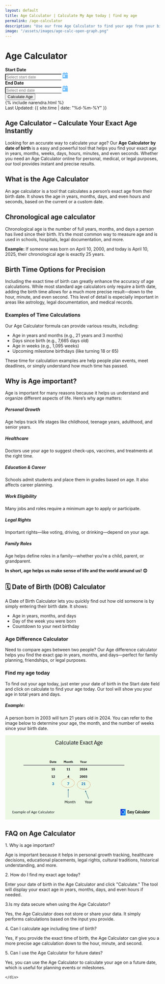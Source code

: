 ```yaml
---
layout: default
title: Age Calculator | Calculate My Age today | find my age
permalink: /age-calculator
description: "Use our free Age Calculator to find your age from your birth date or see the age difference in days. It's quick and easy to find your age today!"
image: "/assets/images/age-calc-open-graph.png"
---
```


<link rel="stylesheet" href="https://cdn.jsdelivr.net/npm/flatpickr/dist/flatpickr.min.css">
 <style>
    #results { display: none; transition: all 0.4s ease-in-out; }
    #results.show { display: block; opacity: 1; transform: translateY(0); }
    #results h3 { font-weight: bold; margin-bottom: 15px; }
    #results .list-group-item { font-size: 1rem; background: #fff; border: none; margin-bottom: 8px; padding: 15px 20px; box-shadow: 0 2px 10px rgba(0, 0, 0, 0.1); border-radius: 12px; }
    /* .card { padding: 20px; box-shadow: 0 4px 20px rgba(0, 0, 0, 0.1); border-radius: 12px; } */
    .input-group .form-control { border-right: none; }
    .input-group .input-group-text { background: #fff; border-left: none; }
  </style>

<div class="container mt-5">
    <h1 class="text-center mb-4">Age Calculator</h1>
    <div class="card shadow p-4">
      <form id="ageForm">
        <div class="row mb-4 gap-4">
          <div class="col-md-5 mx-auto">
            <label for="startDate" class="form-label"><strong>Start Date</strong></label>
            <div class="input-group">
              <input type="text" id="startDate" class="form-control flatpickr" placeholder="Select start date" required>
              <span class="input-group-text bg-light"><svg xmlns="http://www.w3.org/2000/svg" height="20" width="17.5" viewBox="0 0 448 512"><path fill="#74C0FC" d="M128 0c17.7 0 32 14.3 32 32l0 32 128 0 0-32c0-17.7 14.3-32 32-32s32 14.3 32 32l0 32 48 0c26.5 0 48 21.5 48 48l0 48L0 160l0-48C0 85.5 21.5 64 48 64l48 0 0-32c0-17.7 14.3-32 32-32zM0 192l448 0 0 272c0 26.5-21.5 48-48 48L48 512c-26.5 0-48-21.5-48-48L0 192zm80 64c-8.8 0-16 7.2-16 16l0 96c0 8.8 7.2 16 16 16l96 0c8.8 0 16-7.2 16-16l0-96c0-8.8-7.2-16-16-16l-96 0z" /></svg></span>
            </div>
          </div>
          <div class="col-md-5 mx-auto">
            <label for="endDate" class="form-label"><strong>End Date</strong></label>
            <div class="input-group">
              <input type="text" id="endDate" class="form-control flatpickr" placeholder="Select end date" required>
              <span class="input-group-text bg-light"><svg xmlns="http://www.w3.org/2000/svg" height="20" width="17.5" viewBox="0 0 448 512"><path fill="#74C0FC" d="M128 0c17.7 0 32 14.3 32 32l0 32 128 0 0-32c0-17.7 14.3-32 32-32s32 14.3 32 32l0 32 48 0c26.5 0 48 21.5 48 48l0 48L0 160l0-48C0 85.5 21.5 64 48 64l48 0 0-32c0-17.7 14.3-32 32-32zM0 192l448 0 0 272c0 26.5-21.5 48-48 48L48 512c-26.5 0-48-21.5-48-48L0 192zm80 64c-8.8 0-16 7.2-16 16l0 96c0 8.8 7.2 16 16 16l96 0c8.8 0 16-7.2 16-16l0-96c0-8.8-7.2-16-16-16l-96 0z" /></svg></span>
            </div>
          </div>
        </div>
        <div class="text-center">
          <button type="button" id="calculateBtn" class="btn btn-primary">Calculate Age</button>
        </div>
      </form>

<div class="mt-4" id="results">
        <h3 class="text-center">Your Age Results</h3>
        <ul class="list-group">
          <li class="list-group-item" id="result1"></li>
          <li class="list-group-item" id="result2"></li>
          <li class="list-group-item" id="result3"></li>
          <li class="list-group-item" id="result4"></li>
          <li class="list-group-item" id="result5"></li>
          <li class="list-group-item" id="result6"></li>
        </ul>
      </div>
    </div>
  </div>

<!-- Article Content -->
 <div class="article-container">
      <div class="d-flex flex-wrap justify-content-between align-items-center mb-4 pb-3 border-bottom">
        <div class="d-flex align-items-center">
          <div class=" p-2 "></div>
          <div>{% include narendra.html %}</div>
        </div>
        <div class="text-muted p-3">
          <i class="fas fa-calendar me-1"></i>Last Updated: {{ site.time | date: "%d-%m-%Y" }}
        </div>
      </div>

<!-- Section -->
<section class="mb-5">
 <h2>Age Calculator – Calculate Your Exact Age Instantly</h2>
   <p>Looking for an accurate way to calculate your age? Our <strong>Age Calculator by date of birth </strong>is a easy and powerful tool that helps you find your exact age in years, months, weeks, days, hours, minutes, and even seconds. Whether you need an Age Calculator online for personal, medical, or legal purposes, our tool provides instant and precise results.</p>
  <h2 class="card-title text-primary">What is the Age Calculator</h2>
      <p class="card-text">An age calculator is a tool that calculates a person’s exact age from their birth date. It shows the age in years, months, days, and even hours and seconds, based on the current or a custom date.</p>
       <h2 class="card-title text-primary"><i class="bi bi-clock-history me-2"></i>Chronological age calculator</h2>
    <p>Chronological age is the number of full years, months, and days a person has lived since their birth. It’s the most common way to measure age and is used in schools,  hospitals, legal documentation, and more.</p>
                        <div class="alert alert-info">
                          <p class="mb-0"><strong>Example:</strong> If someone was born on April 10, 2000, and today is April 10, 2025, their chronological age is exactly 25 years.</p>
                        </div>
<div class="card border-light shadow-sm mb-4">
 <div class="card-body">
   <h2 class="card-title text-primary"><i class="bi bi-alarm me-2"></i>Birth Time Options for Precision</h2>
     <p>Including the exact time of birth can greatly enhance the accuracy of age calculations. While most standard age calculators only require a birth date, adding the birth time allows for a much more precise result—down to the hour, minute, and even second. This level of detail is especially important in areas like astrology, legal documentation, and medical records.</p>
      <h3 class="mt-4">Examples of Time Calculations</h3>
          <p>Our Age Calculator formula can provide various results, including:</p>
                        <ul>
                            <li>Age in years and months (e.g., 21 years and 3 months)</li>
                            <li>Days since birth (e.g., 7,665 days old)</li>
                            <li>Age in weeks (e.g., 1,095 weeks)</li>
                            <li>Upcoming milestone birthdays (like turning 18 or 65)</li>
                        </ul>
                        <p>These time for calculation examples are help people plan events, meet deadlines, or simply understand how much time has passed.</p>
                    </div>
                </div>

<div class="card border-light shadow-sm mb-4">
  <div class="card-body">
     <h2 class="card-title text-primary"><i class="bi bi-question-circle me-2"></i>Why is Age important?</h2>
                        <p>Age is important for many reasons because it helps us understand and organize different aspects of life. Here’s why age matters:</p>
                        <div class="row mt-4">
                            <div class="col-md-6">
                                <div class="d-flex mb-3">
                                    <i class="bi bi-person-check fs-4 text-primary me-3"></i>
                                    <div>
                                        <h5>Personal Growth</h5>
                                        <p class="mb-0">Age helps track life stages like childhood, teenage years, adulthood, and senior years.</p>
                                    </div>
                                </div>
                                <div class="d-flex mb-3">
                                    <i class="bi bi-heart-pulse fs-4 text-primary me-3"></i>
                                    <div>
                                        <h5>Healthcare</h5>
                                        <p class="mb-0">Doctors use your age to suggest check-ups, vaccines, and treatments at the right time.</p>
                                    </div>
                                </div>
                                <div class="d-flex mb-3">
                                    <i class="bi bi-book fs-4 text-primary me-3"></i>
                                    <div>
                                        <h5>Education & Career</h5>
                                        <p class="mb-0">Schools admit students and place them in grades based on age. It also affects career planning.</p>
                                    </div>
                                </div>
                            </div>
                            <div class="col-md-6">
                                <div class="d-flex mb-3">
                                    <i class="bi bi-briefcase fs-4 text-primary me-3"></i>
                                    <div>
                                        <h5>Work Eligibility</h5>
                                        <p class="mb-0">Many jobs and roles require a minimum age to apply or participate.</p>
                                    </div>
                                </div>
                                <div class="d-flex mb-3">
                                    <i class="bi bi-shield-check fs-4 text-primary me-3"></i>
                                    <div>
                                        <h5>Legal Rights</h5>
                                        <p class="mb-0">Important rights—like voting, driving, or drinking—depend on your age.</p>
                                    </div>
                                </div>
                                <div class="d-flex mb-3">
                                    <i class="bi bi-people fs-4 text-primary me-3"></i>
                                    <div>
                                        <h5>Family Roles</h5>
                                        <p class="mb-0">Age helps define roles in a family—whether you’re a child, parent, or grandparent.</p>
                                    </div>
                                </div>
                            </div>
                        </div>
                        <div class="alert alert-success mt-4">
                            <p class="mb-0"><strong>In short, age helps us make sense of life and the world around us! 😊</strong></p>
                        </div>
                    </div>
                </div>

<div class="card border-light shadow-sm mb-4">
    <div class="card-body">
       <h2 class="card-title text-primary"><i class="bi bi-calendar-date me-2"></i>🗓️ Date of Birth (DOB) Calculator</h2>
         <p>A Date of Birth Calculator lets you quickly find out how old someone is by simply entering their birth date. It shows:</p>
     <ul>
       <li>Age in years, months, and days</li>
       <li>Day of the week you were born</li>
       <li>Countdown to your next birthday</li>
      </ul>
    <h3 class="mt-4">Age Difference Calculator</h3>
    <p>Need to compare ages between two people? Our Age difference calculator helps you find the exact gap in years, months, and days—perfect for family planning, friendships, or legal purposes.</p> 
   <h3 class="mt-4">Find my age today</h3>
    <p>To find out your age today, just enter your date of birth in the Start date field and click on calculate to find your age today. Our tool will show you your age in total years and days.</p>
                       
 <!-- highlight-box-->
 <div class="highlight-box">
   <h5><i class="fas fa-lightbulb text-warning me-2"></i>Example:</h5>
    <p class="mb-0">A person born in 2003 will turn 21 years old in 2024. You can refer to the image below to determine your age, the month, and the number of weeks since your birth date.</p>
    </div>

 </div>
 </div>
<img class="img-fluid d-flex" alt="Age Calculator, how to find my age and date of birth calculation" src="/assets/images/age-calculator.webp" fetchpriority="high" loading="auto" style="object-fit: contain;">

 </section>
      <!-- FAQ Section -->
      <section class="mb-5">
        <h2 class="mb-4">FAQ on Age Calculator</h2>
        <div class="card mb-3 border-0 bg-light">
          <div class="card-body ">
            <div class="fw-bold text-primary">1. Why is age important?</div>
            <p class="mb-0"> Age is important because it helps in personal growth tracking, healthcare decisions, educational placements, legal rights, cultural traditions, historical understanding, and more.</p>
          </div>
        </div>
        <div class="card mb-3 border-0 bg-light">
          <div class="card-body ">
            <div class="fw-bold text-primary"> 2. How do I find my exact age today?</div>
            <p class="mb-0">Enter your date of birth in the Age Calculator and click "Calculate." The tool will display your exact age in years, months, days, and even hours if needed.</p>
          </div>
        </div>
        <div class="card mb-3 border-0 bg-light">
          <div class="card-body ">
            <div class="fw-bold text-primary"> 3.Is my data secure when using the Age Calculator? </div>
            <p class="mb-0"> Yes, the Age Calculator does not store or share your data. It simply performs calculations based on the input you provide.</p>
          </div>
        </div>
        <div class="card mb-3 border-0 bg-light">
          <div class="card-body ">
            <div class="fw-bold text-primary"> 4.  Can I calculate age including time of birth?</div>
            <p class="mb-0">Yes, if you provide the exact time of birth, the Age Calculator can give you a more precise age calculation down to the hour, minute, and second.</p>
          </div>
        </div>
        <div class="card mb-3 border-0 bg-light">
          <div class="card-body ">
            <div class="fw-bold text-primary"> 5. Can I use the Age Calculator for future dates?</div>
            <p class="mb-0">Yes, you can use the Age Calculator to calculate your age on a future date, which is useful for planning events or milestones.</p>
          </div>
        </div>
      </section>
      <!-- Did You Know? -->
    
    </div>

<script type="application/ld+json">
{
  "@context": "https://schema.org",
  "@type": "FAQPage",
  "mainEntity": [{
    "@type": "Question",
    "name": "How do I find my exact age today?",
    "acceptedAnswer": {
      "@type": "Answer",
      "text": "Use an age calculator by entering your date of birth. It instantly shows your age in years, months, and days."
    }
  },
  {
    "@type": "Question",
    "name": "Is my data secure when using the Age Calculator?",
    "acceptedAnswer": {
      "@type": "Answer",
      "text": "Yes. This calculator does not store or track any personal data you enter."
    }
  }]
}
</script>

<script src="{{ '/assets/js/age-calculator.js' | relative_url }}"></script>
<script src="https://cdn.jsdelivr.net/npm/flatpickr"></script>
